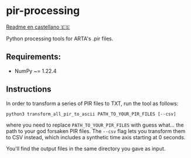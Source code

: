 # pir-processing

[Readme en castellano 🇪🇸](https://github.com/pupkinivan/pir-processing/blob/master/README-es.md)

Python processing tools for ARTA's .pir files.

## Requirements:
- NumPy ~= 1.22.4

## Instructions

In order to transform a series of PIR files to TXT, run the tool as follows:

```python3 transform_all_pir_to_ascii PATH_TO_YOUR_PIR_FILES [--csv]```

where you need to replace `PATH_TO_YOUR_PIR_FILES` with guess what... the path to your god forsaken PIR files. The `--csv` flag lets you transform them to CSV instead, which includes a synthetic time axis starting at 0 seconds.

You'll find the output files in the same directory you gave as input.
